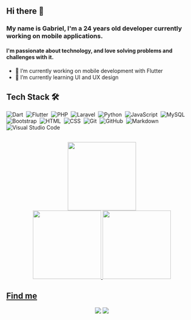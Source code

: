 ## Hi there 👋

### My name is Gabriel, I'm a 24 years old developer currently working on mobile applications.
#### I'm passionate about technology, and love solving problems and challenges with it.

- 🔭 I’m currently working on mobile development with Flutter
- 🌱 I’m currently learning UI and UX design

## Tech Stack  🛠 &nbsp;

![Dart](https://img.shields.io/badge/-Dart-05122A?style=flat&logo=dart&logoColor=0175C2)&nbsp;
![Flutter](https://img.shields.io/badge/-Flutter-05122A?style=flat&logo=flutter&logoColor=02569B)&nbsp;
![PHP](https://img.shields.io/badge/-PHP-05122A?style=flat&logo=php)&nbsp;
![Laravel](https://img.shields.io/badge/-Laravel-05122A?style=flat&logo=laravel)&nbsp;
![Python](https://img.shields.io/badge/-Python-05122A?style=flat&logo=python)&nbsp;
![JavaScript](https://img.shields.io/badge/-JavaScript-05122A?style=flat&logo=javascript)&nbsp;
![MySQL](https://img.shields.io/badge/-MySQL-05122A?style=flat&logo=mysql)\
![Bootstrap](https://img.shields.io/badge/-Bootstrap-05122A?style=flat&logo=bootstrap&logoColor=563D7C)&nbsp;
![HTML](https://img.shields.io/badge/-HTML-05122A?style=flat&logo=HTML5)&nbsp;
![CSS](https://img.shields.io/badge/-CSS-05122A?style=flat&logo=CSS3&logoColor=1572B6)&nbsp;
![Git](https://img.shields.io/badge/-Git-05122A?style=flat&logo=git)&nbsp;
![GitHub](https://img.shields.io/badge/-GitHub-05122A?style=flat&logo=github)&nbsp;
![Markdown](https://img.shields.io/badge/-Markdown-05122A?style=flat&logo=markdown)\
![Visual Studio Code](https://img.shields.io/badge/-Visual%20Studio%20Code-05122A?style=flat&logo=visual-studio-code&logoColor=007ACC)&nbsp;
##

<div align="center">
  <a href="https://github.com/ryo-ma/github-profile-trophy">
  <img height="180em" src="https://github-profile-trophy.vercel.app/?username=gabrielbertollo&theme=tokyonight"/>
</div>

<div align="center">
  <a href="https://github.com/gabrielbertollo">
  <img height="180em" src="https://github-readme-stats.vercel.app/api?username=gabrielbertollo&show_icons=true&theme=tokyonight&include_all_commits=true&count_private=true"/>
  <img height="180em" src="https://github-readme-stats.vercel.app/api/top-langs/?username=gabrielbertollo&layout=compact&langs_count=5&theme=tokyonight&hide=java,javascript"/>
</div>

 ## Find me
<div align="center"> 
  <a href="https://www.instagram.com/bertollogabriel/" target="_blank"><img src="https://img.shields.io/badge/-Instagram-%23E4405F?style=for-the-badge&logo=instagram&logoColor=white" target="_blank"></a>
  <a href="https://www.linkedin.com/in/gabriel-bertollo-401105164/" target="_blank"><img src="https://img.shields.io/badge/-LinkedIn-%230077B5?style=for-the-badge&logo=linkedin&logoColor=white" target="_blank"></a> 
</div>

